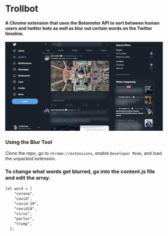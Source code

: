 # Trollbot

#### A Chrome extension that uses the Botometer API to sort between human users and twitter bots as well as blur out certain words on the Twitter timeline.

![BlurTool](demo.png)

### Using the Blur Tool

Clone the repo, go to `chrome://extensions`, enable `Developer Mode`, and load the unpacked extension.

### To change what words get blurred, go into the content.js file and edit the array.

```
let word = [
    "corona",
    "covid",
    "covid-19",
    "covid19",
    "virus",
    "parler",
    "trump",
  ];
```
